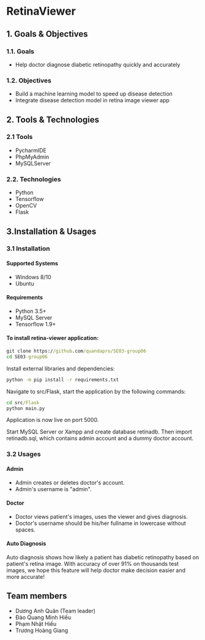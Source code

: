 # RetinaViewer
## 1. Goals & Objectives
### 1.1. Goals
  * Help doctor diagnose diabetic retinopathy quickly and accurately
### 1.2. Objectives
  * Build a machine learning model to speed up disease detection
  * Integrate disease detection model in retina image viewer app
## 2. Tools & Technologies
### 2.1 Tools
  * PycharmIDE
  * PhpMyAdmin
  * MySQLServer
### 2.2. Technologies
  * Python
  * Tensorflow
  * OpenCV
  * Flask
## 3.Installation & Usages
### 3.1 Installation
#### Supported Systems
* Windows 8/10
* Ubuntu
#### Requirements
  * Python 3.5+
  * MySQL Server
  * Tensorflow 1.9+
#### To install retina-viewer application:
```bat
git clone https://github.com/quandapro/SE03-group06
cd SE03-group06
```
Install external libraries and dependencies:
```bat
python -m pip install -r requirements.txt
```
Navigate to src/Flask, start the application by the following commands:
```bat
cd src/Flask
python main.py
```
Application is now live on port 5000.

Start MySQL Server or Xampp and create database retinadb. Then import retinadb.sql, which contains admin account and a dummy doctor account. 
### 3.2 Usages
#### Admin
* Admin creates or deletes doctor's account. 
* Admin's username is "admin".
#### Doctor
* Doctor views patient's images, uses the viewer and gives diagnosis. 
* Doctor's username should be his/her fullname in lowercase without spaces.
#### Auto Diagnosis 
Auto diagnosis shows how likely a patient has diabetic retinopathy based on patient's retina image. With accuracy of over 91% on thousands test images, we hope this feature will help doctor make decision easier and more accurate!
## Team members
* Dương Anh Quân (Team leader)
* Đào Quang Minh Hiếu
* Phạm Nhật Hiếu
* Trương Hoàng Giang

